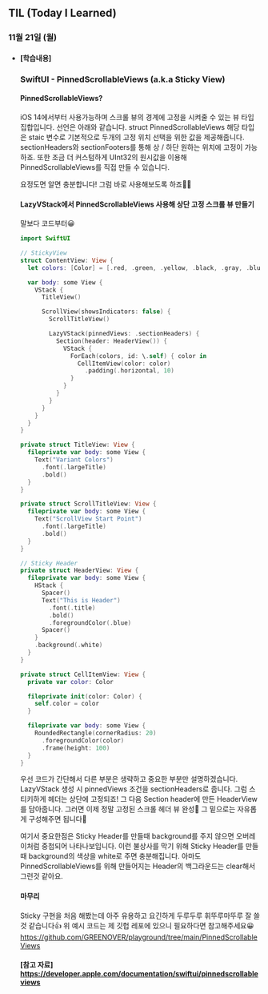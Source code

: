 ## TIL (Today I Learned)

### 11월 21일 (월)

- #### [학습내용]

  ### SwiftUI - PinnedScrollableViews (a.k.a Sticky View)
    #### PinnedScrollableViews?

    iOS 14에서부터 사용가능하며 스크롤 뷰의 경계에 고정을 시켜줄 수 있는 뷰 타입 집합입니다.
    선언은 아래와 같습니다.
    struct PinnedScrollableViews
    해당 타입은 staic 변수로 기본적으로 두개의 고정 위치 선택을 위한 값을 제공해줍니다.
    sectionHeaders와 sectionFooters를 통해 상 / 하단 원하는 위치에 고정이 가능하죠.
    또한 조금 더 커스텀하게 UInt32의 원시값을 이용해 PinnedScrollableViews를 직접 만들 수 있습니다.

    요정도면 알면 충분합니다!
    그럼 바로 사용해보도록 하죠🕺🏻

    #### LazyVStack에서 PinnedScrollableViews 사용해 상단 고정 스크롤 뷰 만들기

    말보다 코드부터😀
    ```swift
    import SwiftUI

    // StickyView
    struct ContentView: View {
      let colors: [Color] = [.red, .green, .yellow, .black, .gray, .blue, .brown, .purple, .orange]

      var body: some View {
        VStack {
          TitleView()

          ScrollView(showsIndicators: false) {
            ScrollTitleView()

            LazyVStack(pinnedViews: .sectionHeaders) {
              Section(header: HeaderView()) {
                VStack {
                  ForEach(colors, id: \.self) { color in
                    CellItemView(color: color)
                      .padding(.horizontal, 10)
                  }
                }
              }
            }
          }
        }
      }
    }

    private struct TitleView: View {
      fileprivate var body: some View {
        Text("Variant Colors")
          .font(.largeTitle)
          .bold()
      }
    }

    private struct ScrollTitleView: View {
      fileprivate var body: some View {
        Text("ScrollView Start Point")
          .font(.largeTitle)
          .bold()
      }
    }

    // Sticky Header
    private struct HeaderView: View {
      fileprivate var body: some View {
        HStack {
          Spacer()
          Text("This is Header")
            .font(.title)
            .bold()
            .foregroundColor(.blue)
          Spacer()
        }
        .background(.white)
      }
    }

    private struct CellItemView: View {
      private var color: Color

      fileprivate init(color: Color) {
        self.color = color
      }

      fileprivate var body: some View {
        RoundedRectangle(cornerRadius: 20)
          .foregroundColor(color)
          .frame(height: 100)
      }
    }
    ```
    우선 코드가 간단해서 다른 부분은 생략하고 중요한 부분만 설명하겠습니다.
    LazyVStack 생성 시 pinnedViews 조건을 sectionHeaders로 줍니다.
    그럼 스티키하게 헤더는 상단에 고정되죠!
    그 다음 Section header에 만든 HeaderView를 담아줍니다.
    그러면 이제 정말 고정된 스크롤 헤더 뷰 완성🚀
    그 밑으로는 자유롭게 구성해주면 됩니다🙌

    여기서 중요한점은 Sticky Header를 만들때 background를 주지 않으면 오버레이처럼 중첩되어 나타나보입니다.
    이런 불상사를 막기 위해 Sticky Header를 만들때 background의 색상을 white로 주면 충분해집니다.
    아마도 PinnedScrollableViews를 위해 만들어지는 Header의 백그라운드는 clear해서 그런것 같아요.

    #### 마무리

    Sticky 구현을 처음 해봤는데 아주 유용하고 요긴하게 두루두루 휘뚜루마뚜루 잘 쓸것 같습니다👍
    위 예시 코드는 제 깃헙 레포에 있으니 필요하다면 참고해주세요😀
    https://github.com/GREENOVER/playground/tree/main/PinnedScrollableViews


    #### [참고 자료] https://developer.apple.com/documentation/swiftui/pinnedscrollableviews